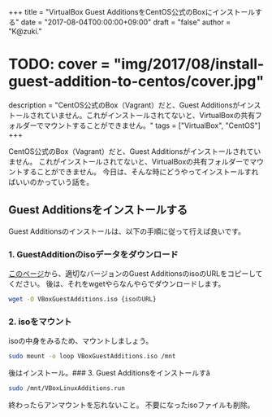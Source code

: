 +++
title = "VirtualBox Guest AdditionsをCentOS公式のBoxにインストールする"
date = "2017-08-04T00:00:00+09:00"
draft = "false"
author = "K@zuki."
# TODO: cover = "img/2017/08/install-guest-addition-to-centos/cover.jpg"
description = "CentOS公式のBox（Vagrant）だと、Guest Additionsがインストールされていません。これがインストールされてないと、VirtualBoxの共有フォルダーでマウントすることができません。"
tags = ["VirtualBox", "CentOS"]
+++

CentOS公式のBox（Vagrant）だと、Guest Additionsがインストールされていません。
これがインストールされてないと、VirtualBoxの共有フォルダーでマウントすることができません。
今日は、そんな時にどうやってインストールすればいいのかっていう話を。

## Guest Additionsをインストールする

Guest Additionsのインストールは、以下の手順に従って行えば良いです。

### 1. GuestAdditionのisoデータをダウンロード
[このページ](http://download.virtualbox.org/virtualbox/)から、適切なバージョンのGuest AdditionsのisoのURLをコピーしてください。
後は、それをwgetやらなんやらでダウンロードします。

```sh
wget -O VBoxGuestAdditions.iso {isoのURL}
```

### 2. isoをマウント
isoの中身をみるため、マウントしましょう。

```sh
sudo mount -o loop VBoxGuestAdditions.iso /mnt
```

後はインストール。### 3. Guest Additionsをインストールすã

```sh
sudo /mnt/VBoxLinuxAdditions.run
```

終わったらアンマウントを忘れないこと。
不要になったisoファイルも削除。
